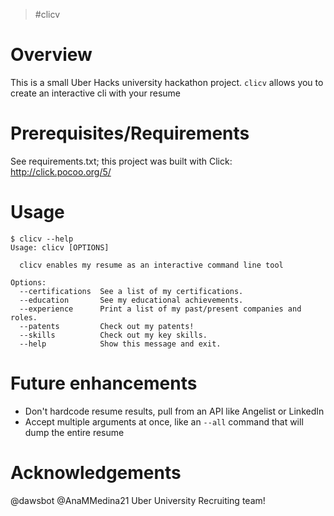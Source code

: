 >#clicv

# Overview
This is a small Uber Hacks university hackathon project. `clicv` allows you to create an interactive cli with your resume

# Prerequisites/Requirements
See requirements.txt; this project was built with Click: http://click.pocoo.org/5/

# Usage
```
$ clicv --help
Usage: clicv [OPTIONS]

  clicv enables my resume as an interactive command line tool

Options:
  --certifications  See a list of my certifications.
  --education       See my educational achievements.
  --experience      Print a list of my past/present companies and roles.
  --patents         Check out my patents!
  --skills          Check out my key skills.
  --help            Show this message and exit.
```

# Future enhancements
- Don't hardcode resume results, pull from an API like Angelist or LinkedIn
- Accept multiple arguments at once, like an `--all` command that will dump the entire resume

# Acknowledgements
@dawsbot
@AnaMMedina21
Uber University Recruiting team!

